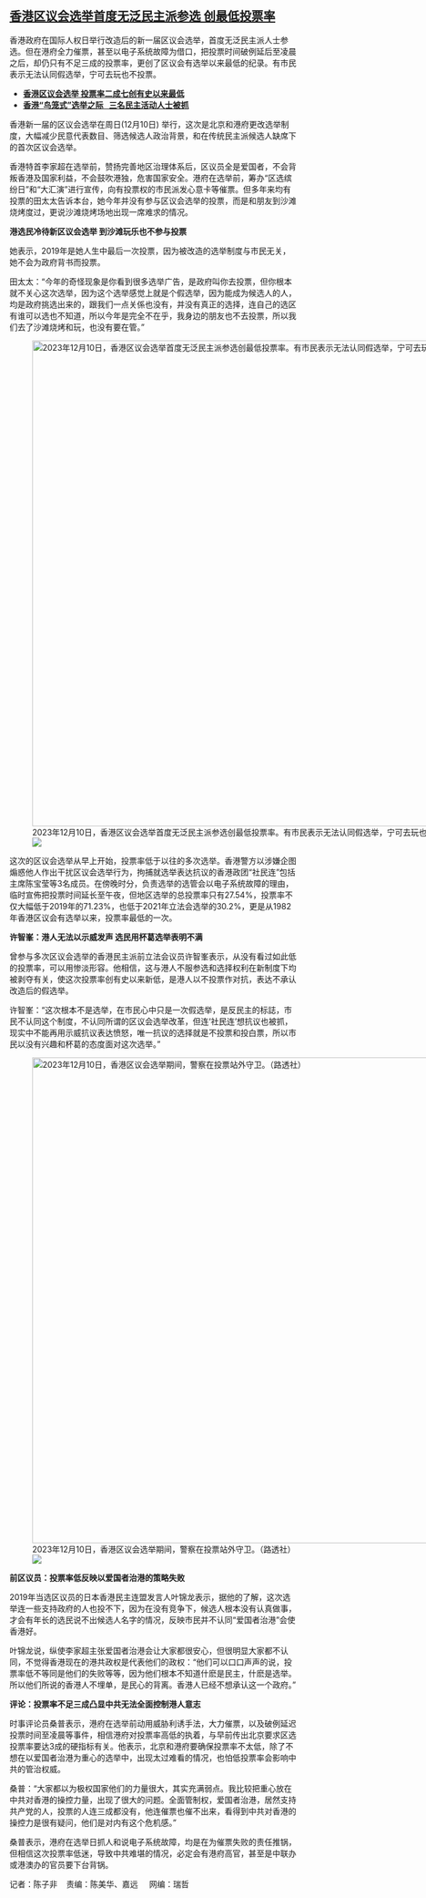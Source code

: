 <!--1702310640000-->
[香港区议会选举首度无泛民主派参选 创最低投票率](https://www.rfa.org/mandarin/yataibaodao/gangtai/ec-12112023080520.html)
------

<p>香港政府在国际人权日举行改造后的新一届区议会选举，首度无泛民主派人士参选。但在港府全力催票，甚至以电子系统故障为借口，把投票时间破例延后至凌晨之后，却仍只有不足三成的投票率，更创了区议会有选举以来最低的纪录。有市民表示无法认同假选举，宁可去玩也不投票。</p><ul><li><strong><span class="result-title"> <a class="state-published" href="https://www.rfa.org/mandarin/Xinwen/ec-12102023223105.html">香港区议会选举 投票率二成七创有史以来最低</a> </span></strong></li><li><span class="result-title"> <a class="state-published" href="https://www.rfa.org/mandarin/Xinwen/8-12102023172707.html"><strong>香港“鸟笼式”选举之际   三名民主活动人士被抓</strong></a> </span></li></ul><p>香港新一届的区议会选举在周日(12月10日) 举行，这次是北京和港府更改选举制度，大幅减少民意代表数目、筛选候选人政治背景，和在传统民主派候选人缺席下的首次区议会选举。</p><p>香港特首李家超在选举前，赞扬完善地区治理体系后，区议员全是爱国者，不会背叛香港及国家利益，不会鼓吹港独，危害国家安全。港府在选举前，筹办“区选缤纷日”和“大汇演”进行宣传，向有投票权的市民派发心意卡等催票。但多年来均有投票的田太太告诉本台，她今年并没有参与区议会选举的投票，而是和朋友到沙滩烧烤度过，更说沙滩烧烤场地出现一席难求的情况。</p><p><strong>港选民冷待新区议会选举 到沙滩玩乐也不参与投票</strong></p><p>她表示，2019年是她人生中最后一次投票，因为被改造的选举制度与市民无关，她不会为政府背书而投票。</p><p>田太太：“今年的奇怪现象是你看到很多选举广告，是政府叫你去投票，但你根本就不关心这次选举，因为这个选举感觉上就是个假选举，因为能成为候选人的人，均是政府挑选出来的，跟我们一点关係也没有，并没有真正的选择，连自己的选区有谁可以选也不知道，所以今年是完全不在乎，我身边的朋友也不去投票，所以我们去了沙滩烧烤和玩，也没有要在管。”</p><p></p><p><figure class="image-richtext image-inline captioned" style="width:1280px;"><img alt="2023年12月10日，香港区议会选举首度无泛民主派参选创最低投票率。有市民表示无法认同假选举，宁可去玩也不投票。（美联社图片）" height="853" src="https://www.rfa.org/mandarin/yataibaodao/gangtai/ec-12112023080520.html/ap23344419688539.jpg/@@images/4b1cf4fe-27c8-4642-82df-709fae76d7c4.jpeg" title="AP23344419688539.jpg" width="1280"/><figcaption class="image-caption">2023年12月10日，香港区议会选举首度无泛民主派参选创最低投票率。有市民表示无法认同假选举，宁可去玩也不投票。（美联社图片）</figcaption><small></small><div id="zoomattribute"><a data-caption="2023年12月10日，香港区议会选举首度无泛民主派参选创最低投票率。有市民表示无法认同假选举，宁可去玩也不投票。（美联社图片）" data-fancybox="" href="https://www.rfa.org/mandarin/yataibaodao/gangtai/ec-12112023080520.html/ap23344419688539.jpg" id="single_image" title="2023年12月10日，香港区议会选举首度无泛民主派参选创最低投票率。有市民表示无法认同假选举，宁可去玩也不投票。（美联社图片）"><img src="/++plone++rfa-resources/img/icon-zoom.png"/></a></div></figure></p><p>这次的区议会选举从早上开始，投票率低于以往的多次选举。香港警方以涉嫌企图煽惑他人作出干扰区议会选举行为，拘捕就选举表达抗议的香港政团“社民连”包括主席陈宝莹等3名成员。在傍晚时分，负责选举的选管会以电子系统故障的理由，临时宣佈把投票时间延长至午夜，但地区选举的总投票率只有27.54%，投票率不仅大幅低于2019年的71.23%，也低于2021年立法会选举的30.2%，更是从1982年香港区议会有选举以来，投票率最低的一次。</p><p><strong>许智峯：港人无法以示威发声 选民用杯葛选举表明不满</strong></p><p>曾参与多次区议会选举的香港民主派前立法会议员许智峯表示，从没有看过如此低的投票率，可以用惨淡形容。他相信，这与港人不服参选和选择权利在新制度下均被剥夺有关，使这次投票率创有史以来新低，是港人以不投票作对抗，表达不承认改造后的假选举。</p><p>许智峯：“这次根本不是选举，在市民心中只是一次假选举，是反民主的标誌，市民不认同这个制度，不认同所谓的区议会选举改革，但连‘社民连’想抗议也被抓，现实中不能再用示威抗议表达愤怒，唯一抗议的选择就是不投票和投白票，所以市民以没有兴趣和杯葛的态度面对这次选举。”</p><p><figure class="image-richtext image-inline captioned" style="width:1280px;"><img alt="2023年12月10日，香港区议会选举期间，警察在投票站外守卫。（路透社）" height="853" src="https://www.rfa.org/mandarin/yataibaodao/gangtai/ec-12112023080520.html/2023-12-10t042416z_1191290402_rc20u4a7tia4_rtrmadp_3_hongkong-security-election.jpg/@@images/cc308aec-a5ce-4f7e-98b0-55ebd7efd147.jpeg" title="2023-12-10T042416Z_1191290402_RC20U4A7TIA4_RTRMADP_3_HONGKONG-SECURITY-ELECTION.JPG" width="1280"/><figcaption class="image-caption">2023年12月10日，香港区议会选举期间，警察在投票站外守卫。（路透社）</figcaption><small></small><div id="zoomattribute"><a data-caption="2023年12月10日，香港区议会选举期间，警察在投票站外守卫。（路透社）" data-fancybox="" href="https://www.rfa.org/mandarin/yataibaodao/gangtai/ec-12112023080520.html/2023-12-10t042416z_1191290402_rc20u4a7tia4_rtrmadp_3_hongkong-security-election.jpg" id="single_image" title="2023年12月10日，香港区议会选举期间，警察在投票站外守卫。（路透社）"><img src="/++plone++rfa-resources/img/icon-zoom.png"/></a></div></figure></p><p><strong>前区议员：投票率低反映以爱国者治港的策略失败</strong></p><p>2019年当选区议员的日本香港民主连盟发言人叶锦龙表示，据他的了解，这次选举连一些支持政府的人也投不下，因为在没有竞争下，候选人根本没有认真做事，才会有年长的选民说不出候选人名字的情况，反映市民并不认同“爱国者治港”会使香港好。</p><p>叶锦龙说，纵使李家超主张爱国者治港会让大家都很安心，但很明显大家都不认同，不觉得香港现在的港共政权是代表他们的政权：“他们可以口口声声的说，投票率低不等同是他们的失败等等，因为他们根本不知道什麽是民主，什麽是选举。所以他们所说的香港人不埋单，是民心的背离。香港人已经不想承认这一个政府。”</p><p><strong>评论：投票率不足三成凸显中共无法全面控制港人意志</strong></p><p>时事评论员桑普表示，港府在选举前动用威胁利诱手法，大力催票，以及破例延迟投票时间至凌晨等事件，相信港府对投票率高低的执着，与早前传出北京要求区选投票率要达3成的硬指标有关。他表示，北京和港府要确保投票率不太低，除了不想在以爱国者治港为重心的选举中，出现太过难看的情况，也怕低投票率会影响中共的管治权威。</p><p>桑普：“大家都以为极权国家他们的力量很大，其实充满弱点。我比较把重心放在中共对香港的操控力量，出现了很大的问题。全面管制权，爱国者治港，居然支持共产党的人，投票的人连三成都没有，他连催票也催不出来，看得到中共对香港的操控力是很有疑问，他们是对内有这个危机感。”</p><p>桑普表示，港府在选举日抓人和说电子系统故障，均是在为催票失败的责任推锅，但相信这次投票率低迷，导致中共难堪的情况，必定会有港府高官，甚至是中联办或港澳办的官员要下台背锅。</p><p>记者：陈子非    责编：陈美华、嘉远     网编：瑞哲</p>
